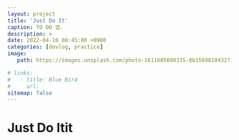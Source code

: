 ```yaml
---
layout: project
title: 'Just Do It'
caption: TO DO 앱.
description: >
date: 2022-04-18 08:45:00 +0900
categories: [devlog, practice]    
image: 
   path: https://images.unsplash.com/photo-1611605698335-8b1569810432?ixlib=rb-4.0.3&ixid=MnwxMjA3fDB8MHxwaG90by1wYWdlfHx8fGVufDB8fHx8&auto=format&fit=crop&w=774&q=80

# links:
#   - title: Blue Bird
#     url: 
sitemap: false
---
```


# Just Do Itit